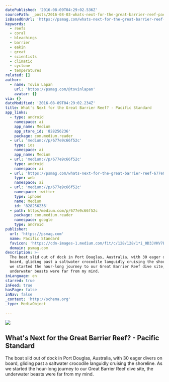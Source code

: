 ```yaml
---
datePublished: '2016-08-09T04:29:02.536Z'
sourcePath: _posts/2016-08-03-whats-next-for-the-great-barrier-reef-pacific-standard.md
isBasedOnUrl: 'https://psmag.com/whats-next-for-the-great-barrier-reef-677e9c66f52c#'
keywords:
  - reefs
  - coral
  - bleachings
  - barrier
  - eakin
  - great
  - scientists
  - climatic
  - cyclone
  - temperatures
related: []
author:
  - name: Tovin Lapan
    url: 'https://psmag.com/@tovinlapan'
    avatar: {}
via: {}
dateModified: '2016-08-09T04:29:02.234Z'
title: What's Next for the Great Barrier Reef? - Pacific Standard
app_links:
  - type: android
    namespace: ai
    app_name: Medium
    app_store_id: '828256236'
    package: com.medium.reader
  - url: 'medium://p/677e9c66f52c'
    type: ios
    namespace: ai
    app_name: Medium
  - url: 'medium://p/677e9c66f52c'
    type: android
    namespace: ai
  - url: 'https://psmag.com/whats-next-for-the-great-barrier-reef-677e9c66f52c'
    type: web
    namespace: ai
  - url: 'medium://p/677e9c66f52c'
    namespace: twitter
    type: iphone
    name: Medium
    id: '828256236'
  - path: https/medium.com/p/677e9c66f52c
    package: com.medium.reader
    namespace: google
    type: android
publisher:
  url: 'https://psmag.com'
  name: Pacific Standard
  favicon: 'https://cdn-images-1.medium.com/fit/c/128/128/1*i_0D3JVKV7EvSiLj4i0k0g.png'
  domain: psmag.com
description: >-
  The boat slid out of dock in Port Douglas, Australia, with 30 eager divers on
  board, gliding past a saltwater crocodile languidly cruising the shoreline. As
  we started the hour-long journey to our Great Barrier Reef dive site, the
  underwater beasts were far from my mind.
inLanguage: en
starred: true
inFeed: true
hasPage: false
inNav: false
_context: 'http://schema.org'
_type: MediaObject

---
```

<article style=""><img src="https://imgflo.herokuapp.com/graph/vahj1ThiexotieMo/3e9072bddf59442e1fdcb12eddf8b653/noop.jpeg?input=https%3A%2F%2Fcdn-images-1.medium.com%2Fmax%2F1200%2F1*iuU18-E3F1K03_W4qZzfpQ.jpeg" /><h1>What's Next for the Great Barrier Reef? - Pacific Standard</h1><p>The boat slid out of dock in Port Douglas, Australia, with 30 eager divers on board, gliding past a saltwater crocodile languidly cruising the shoreline. As we started the hour-long journey to our Great Barrier Reef dive site, the underwater beasts were far from my mind.</p></article>